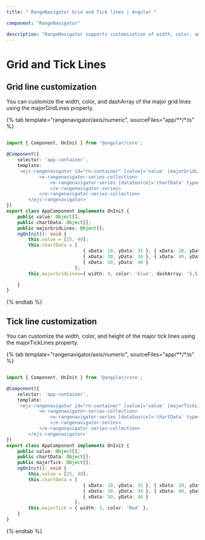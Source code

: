 ```yaml
---
title: " RangeNavigator Grid and Tick lines | Angular "

component: "RangeNavigator"

description: "RangeNavigator supports customization of width, color, and dashArray of the major grid lines using the majorGridLines property."
---
```


# Grid and Tick Lines

## Grid line customization

You can customize the width, color, and dashArray of the major grid lines using the majorGridLines property.

{% tab template="rangenavigator/axis/numeric", sourceFiles="app/**/*.ts" %}

```typescript

import { Component, OnInit } from '@angular/core';

@Component({
    selector: 'app-container',
    template:
    `<ejs-rangenavigator id="rn-container" [value]='value' [majorGridLines]='majorGridLines'>
            <e-rangenavigator-series-collection>
                <e-rangenavigator-series [dataSource]='chartData' type='StepLine' xName='xData' yName='yData' width=2>
                </e-rangenavigator-series>
            </e-rangenavigator-series-collection>
        </ejs-rangenavigator>`
})
export class AppComponent implements OnInit {
    public value: Object[];
    public chartData: Object[];
    public majorGridLines: Object[];
    ngOnInit(): void {
        this.value = [25, 40];
        this.chartData = [
                            { xData: 10, yData: 35 }, { xData: 20, yData: 28 },
                            { xData: 30, yData: 34 }, { xData: 40, yData: 32 },
                            { xData: 50, yData: 40 }
                         ];
        this.majorGridLines={ width: 4, color: 'blue', dashArray: '5,5' };

    }
}

```

{% endtab %}

## Tick line customization

You can customize the width, color, and height of the major tick lines using the majorTickLines property.

{% tab template="rangenavigator/axis/numeric", sourceFiles="app/**/*.ts" %}

```typescript

import { Component, OnInit } from '@angular/core';

@Component({
    selector: 'app-container',
    template:
    `<ejs-rangenavigator id="rn-container" [value]='value' [majorTickLines]='majorTick'>
            <e-rangenavigator-series-collection>
                <e-rangenavigator-series [dataSource]='chartData' type='StepLine' xName='xData' yName='yData' width=2>
                </e-rangenavigator-series>
            </e-rangenavigator-series-collection>
        </ejs-rangenavigator>`
})
export class AppComponent implements OnInit {
    public value: Object[];
    public chartData: Object[];
    public majorTick: Object[];
    ngOnInit(): void {
        this.value = [25, 40];
        this.chartData = [
                            { xData: 10, yData: 35 }, { xData: 20, yData: 28 },
                            { xData: 30, yData: 34 }, { xData: 40, yData: 32 },
                            { xData: 50, yData: 40 }
                         ];
        this.majorTick = { width: 3, color: 'Red' };
    }
}

```

{% endtab %}
